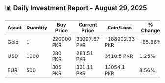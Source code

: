## 📊 Daily Investment Report - August 29, 2025

| Asset | Quantity | Buy Price | Current Price | Gain/Loss | % Change |
|-------|----------|-----------|----------------|------------|----------|
| Gold | 1 | 220000 PKR | 31097.67 PKR | -188902.33 PKR | -85.86% |
| USD | 1000 | 280 PKR | 283.51 PKR | 3510.5 PKR | 1.25% |
| EUR | 500 | 305 PKR | 331.11 PKR | 13054.1 PKR | 8.56% |
